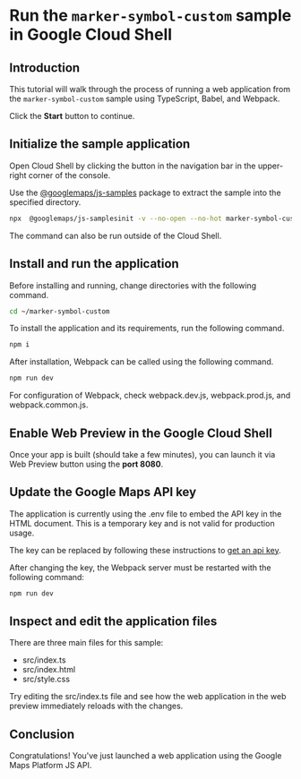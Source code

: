 # Run the `marker-symbol-custom` sample in Google Cloud Shell

<walkthrough-tutorial-duration duration="10"/>

## Introduction

This tutorial will walk through the process of running a web application from
the `marker-symbol-custom` sample using TypeScript, Babel, and Webpack.

Click the **Start** button to continue.

## Initialize the sample application

Open Cloud Shell by clicking the
<walkthrough-cloud-shell-icon></walkthrough-cloud-shell-icon> button in the
navigation bar in the upper-right corner of the console.

Use the [@googlemaps/js-samples](https://www.npmjs.com/package/@googlemaps/js-samples) package to 
extract the sample into the specified directory.

```bash
npx  @googlemaps/js-samplesinit -v --no-open --no-hot marker-symbol-custom ~/marker-symbol-custom
```

The command can also be run outside of the Cloud Shell.

## Install and run the application

Before installing and running, change directories with the following command.

```bash
cd ~/marker-symbol-custom
```

To install the application and its requirements, run the following command.

```bash
npm i
```

After installation, Webpack can be called using the following command.

```bash
npm run dev
```

For configuration of Webpack, check
<walkthrough-editor-open-file filePath="marker-symbol-custom/webpack.dev.js">webpack.dev.js</walkthrough-editor-open-file>,
<walkthrough-editor-open-file filePath="marker-symbol-custom/webpack.prod.js">webpack.prod.js</walkthrough-editor-open-file>,
and
<walkthrough-editor-open-file filePath="marker-symbol-custom/webpack.common.js">webpack.common.js</walkthrough-editor-open-file>.

## Enable Web Preview in the Google Cloud Shell

Once your app is built (should take a few minutes), you can launch it via
<walkthrough-spotlight-pointer target="cloudshell" spotlightId="devshell-web-preview-button">Web
Preview button</walkthrough-spotlight-pointer> using the **port 8080**.

## Update the Google Maps API key

The application is currently using the
<walkthrough-editor-open-file filePath="marker-symbol-custom/.env">.env</walkthrough-editor-open-file>
file to embed the API key in the HTML document. This is a temporary key and is
not valid for production usage.

The key can be replaced by following these instructions to
[get an api key](https://developers.google.com/maps/documentation/javascript/get-api-key).

After changing the key, the Webpack server must be restarted with the following
command:

```bash
npm run dev
```

## Inspect and edit the application files

There are three main files for this sample:

*   <walkthrough-editor-open-file filePath="marker-symbol-custom/src/index.ts">src/index.ts</walkthrough-editor-open-file>
*   <walkthrough-editor-open-file filePath="marker-symbol-custom/src/index.html">src/index.html</walkthrough-editor-open-file>
*   <walkthrough-editor-open-file filePath="marker-symbol-custom/src/style.css">src/style.css</walkthrough-editor-open-file>

Try editing the <walkthrough-editor-open-file filePath="marker-symbol-custom/src/index.ts">src/index.ts</walkthrough-editor-open-file> file and see how the web application in the web preview immediately reloads with the changes.

## Conclusion

<walkthrough-conclusion-trophy></walkthrough-conclusion-trophy>

Congratulations! You've just launched a web application using the Google Maps
Platform JS API.
